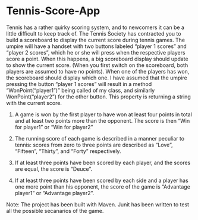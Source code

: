 # Tennis-Score-App

Tennis has a rather quirky scoring system, and to newcomers it can be a little difficult to keep track of. 
The Tennis Society has contracted you to build a scoreboard to display the current score during tennis games. 
The umpire will have a handset with two buttons labeled “player 1 scores” and “player 2 scores”, which he or she will press 
when the respective players score a point. When this happens, a big scoreboard display should update to show the current score.
(When you first switch on the scoreboard, both players are assumed to have no points). 
When one of the players has won, the scoreboard should display which one. 
I have assumed that the umpire pressing the button “player 1 scores” will result in a method “WonPoint(“player1”)” being called 
of my class, and similarly WonPoint(“player2”) for the other button. 
This property is returning a string with the current score.
 
1. A game is won by the first player to have won at least four points in total and at least two points more than the opponent. 
The score is then “Win for player1” or “Win for player2”
 
2. The running score of each game is described in a manner peculiar to tennis: 
scores from zero to three points are described as “Love”, “Fifteen”, “Thirty”, and “Forty” respectively.
 
3. If at least three points have been scored by each player, and the scores are equal, the score is “Deuce”.
 
4. If at least three points have been scored by each side and a player has one more point than his opponent, 
the score of the game is “Advantage player1” or “Advantage player2”.
 
Note: The project has been built with Maven.
Junit has been written to test all the possible secanarios of the game.
